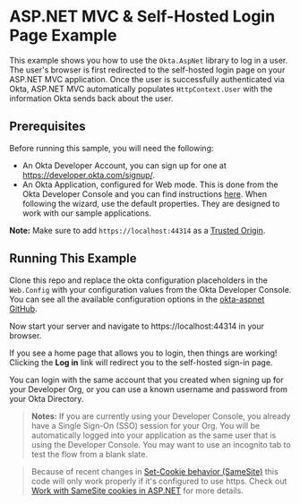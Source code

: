 # ASP.NET MVC & Self-Hosted Login Page Example

This example shows you how to use the `Okta.AspNet` library to log in a user. The user's browser is first redirected to the self-hosted login page on your ASP.NET MVC application. Once the user is successfully authenticated via Okta, ASP.NET MVC automatically populates `HttpContext.User` with the information Okta sends back about the user.


## Prerequisites

Before running this sample, you will need the following:

* An Okta Developer Account, you can sign up for one at https://developer.okta.com/signup/.
* An Okta Application, configured for Web mode. This is done from the Okta Developer Console and you can find instructions [here][OIDC Web Application Setup Instructions].  When following the wizard, use the default properties.  They are designed to work with our sample applications.

**Note:** Make sure to add `https://localhost:44314` as a [Trusted Origin].


## Running This Example

Clone this repo and replace the okta configuration placeholders in the `Web.Config` with your configuration values from the Okta Developer Console. 
You can see all the available configuration options in the [okta-aspnet GitHub](https://github.com/okta/okta-aspnet/blob/master/README.md).

Now start your server and navigate to https://localhost:44314 in your browser.

If you see a home page that allows you to login, then things are working!  Clicking the **Log in** link will redirect you to the self-hosted sign-in page.

You can login with the same account that you created when signing up for your Developer Org, or you can use a known username and password from your Okta Directory.

> **Notes:** If you are currently using your Developer Console, you already have a Single Sign-On (SSO) session for your Org.  You will be automatically logged into your application as the same user that is using the Developer Console.  You may want to use an incognito tab to test the flow from a blank slate.

> Because of recent changes in [Set-Cookie behavior (SameSite)](https://web.dev/samesite-cookies-explained) this code will only work properly if it's configured to use https. Check out [Work with SameSite cookies in ASP.NET](https://docs.microsoft.com/en-us/aspnet/samesite/system-web-samesite) for more details.


[OIDC Middleware Library]: https://github.com/okta/okta-aspnet
[Authorization Code Flow]: https://developer.okta.com/authentication-guide/implementing-authentication/auth-code
[OIDC Web Application Setup Instructions]: https://developer.okta.com/authentication-guide/implementing-authentication/auth-code#1-setting-up-your-application
[Trusted Origin]:https://developer.okta.com/docs/api/getting_started/enabling_cors